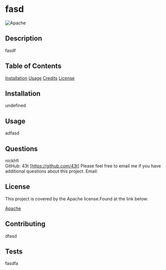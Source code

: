
  
# fasd  

![Apache](https://img.shields.io/aur/license/android-studio.png)
      
                
                
## Description

fasdf
    
## Table of Contents

[Installation](#installation)
[Usage](#usage)
[Credits](#credits)
[License](#license)

## Installation

undefined

## Usage

adfasd

## Questions

nickhfi  
GitHub: 43t [https://github.com/43t]
Please feel free to email me if you have additional questions about this project.
Email: <fads>


## License

This project is covered by the Apache license.Found at the link below:
      

[Apache](https://www.apache.org/licenses/LICENSE-2.0)
      


## Contributing

dfasd

## Tests
fasdfa


